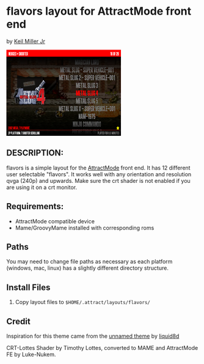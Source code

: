 # flavors layout for AttractMode front end

by [Keil Miller Jr](http://keilmillerjr.com)

![Image of layout](layout.png)

## DESCRIPTION:

flavors is a simple layout for the [AttractMode](http://attractmode.org) front end. It has 12 different user selectable "flavors". It works well with any orientation and resolution qvga (240p) and upwards. Make sure the crt shader is not enabled if you are using it on a crt monitor.

## Requirements:

* AttractMode compatible device
* Mame/GroovyMame installed with corresponding roms

## Paths

You may need to change file paths as necessary as each platform (windows, mac, linux) has a slightly different directory structure.

## Install Files

1. Copy layout files to ```$HOME/.attract/layouts/flavors/```

## Credit

Inspiration for this theme came from the [unnamed theme](http://forum.attractmode.org/index.php?topic=1231.0) by [liquid8d](http://forum.attractmode.org/index.php?action=profile;u=4)

CRT-Lottes Shader by Timothy Lottes, converted to MAME and AttractMode FE by Luke-Nukem.
